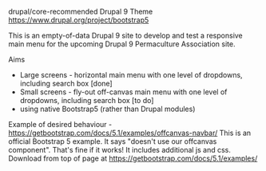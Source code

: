 drupal/core-recommended
Drupal 9
Theme https://www.drupal.org/project/bootstrap5

This is an empty-of-data Drupal 9 site to develop and test a responsive main menu for the upcoming Drupal 9 Permaculture Association site.

Aims

- Large screens - horizontal main menu with one level of dropdowns, including search box [done]
- Small screens - fly-out off-canvas main menu with one level of dropdowns, including search box [to do]
- using native Bootstrap5 (rather than Drupal modules)

Example of desired behaviour - https://getbootstrap.com/docs/5.1/examples/offcanvas-navbar/
This is an official Bootstrap 5 example. It says "doesn't use our offcanvas component". That's fine if it works!
It includes additional js and css. Download from top of page at https://getbootstrap.com/docs/5.1/examples/
